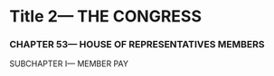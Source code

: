 
# Title 2— THE CONGRESS
### CHAPTER 53— HOUSE OF REPRESENTATIVES MEMBERS

SUBCHAPTER I— MEMBER PAY
